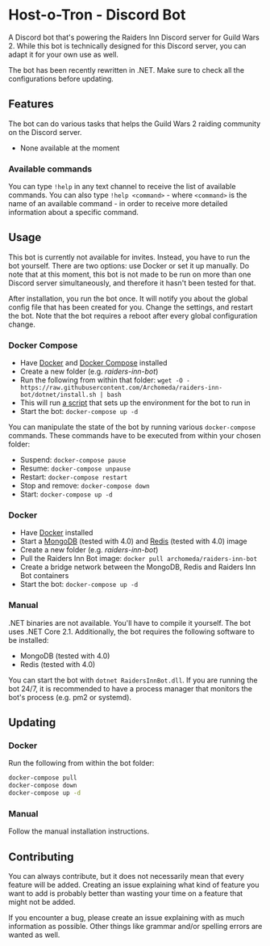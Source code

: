 # Host-o-Tron - Discord Bot
A Discord bot that's powering the Raiders Inn Discord server for Guild Wars 2.
While this bot is technically designed for this Discord server, you can adapt it for your own use as well.

The bot has been recently rewritten in .NET.
Make sure to check all the configurations before updating.

## Features
The bot can do various tasks that helps the Guild Wars 2 raiding community on the Discord server.
- None available at the moment

### Available commands
You can type `!help` in any text channel to receive the list of available commands.
You can also type `!help <command>` - where `<command>` is the name of an available command - in order to receive more detailed information about a specific command.

## Usage
This bot is currently not available for invites. Instead, you have to run the bot yourself.
There are two options: use Docker or set it up manually.
Do note that at this moment, this bot is not made to be run on more than one Discord server simultaneously, and therefore it hasn't been tested for that.

After installation, you run the bot once.
It will notify you about the global config file that has been created for you.
Change the settings, and restart the bot.
Note that the bot requires a reboot after every global configuration change.

### Docker Compose
 - Have [Docker](https://docs.docker.com/engine/installation/) and [Docker Compose](https://github.com/docker/compose/releases) installed
 - Create a new folder (e.g. *raiders-inn-bot*)
 - Run the following from within that folder:
   `wget -O - https://raw.githubusercontent.com/Archomeda/raiders-inn-bot/dotnet/install.sh | bash`
 - This will run [a script](install.sh) that sets up the environment for the bot to run in
 - Start the bot: `docker-compose up -d`

You can manipulate the state of the bot by running various `docker-compose` commands.
These commands have to be executed from within your chosen folder:
 - Suspend: `docker-compose pause`
 - Resume: `docker-compose unpause`
 - Restart: `docker-compose restart`
 - Stop and remove: `docker-compose down`
 - Start: `docker-compose up -d`

### Docker
 - Have [Docker](https://docs.docker.com/engine/installation/) installed
 - Start a [MongoDB](https://hub.docker.com/_/mongo/) (tested with 4.0) and [Redis](https://hub.docker.com/_/redis/) (tested with 4.0) image
 - Create a new folder (e.g. *raiders-inn-bot*)
 - Pull the Raiders Inn Bot image: `docker pull archomeda/raiders-inn-bot`
 - Create a bridge network between the MongoDB, Redis and Raiders Inn Bot containers
 - Start the bot: `docker-compose up -d`

### Manual
.NET binaries are not available.
You'll have to compile it yourself.
The bot uses .NET Core 2.1.
Additionally, the bot requires the following software to be installed:
 - MongoDB (tested with 4.0)
 - Redis (tested with 4.0)

You can start the bot with `dotnet RaidersInnBot.dll`.
If you are running the bot 24/7, it is recommended to have a process manager that monitors the bot's process (e.g. pm2 or systemd).

## Updating
### Docker
Run the following from within the bot folder:
```bash
docker-compose pull
docker-compose down
docker-compose up -d
```

### Manual
Follow the manual installation instructions.

## Contributing
You can always contribute, but it does not necessarily mean that every feature will be added.
Creating an issue explaining what kind of feature you want to add is probably better than wasting your time on a feature that might not be added. 

If you encounter a bug, please create an issue explaining with as much information as possible.
Other things like grammar and/or spelling errors are wanted as well.

